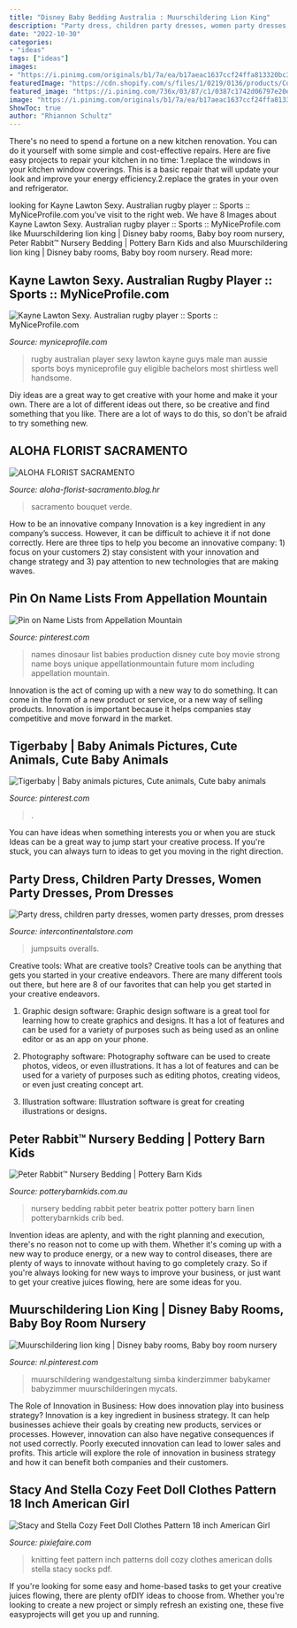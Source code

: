 ```yaml
---
title: "Disney Baby Bedding Australia : Muurschildering Lion King"
description: "Party dress, children party dresses, women party dresses, prom dresses"
date: "2022-10-30"
categories:
- "ideas"
tags: ["ideas"]
images:
- "https://i.pinimg.com/originals/b1/7a/ea/b17aeac1637ccf24ffa813320bc39901.jpg"
featuredImage: "https://cdn.shopify.com/s/files/1/0219/0136/products/CozyFeetCover_grande.jpg?v=1418866214"
featured_image: "https://i.pinimg.com/736x/03/87/c1/0387c1742d06797e20e4a4b86961aad0--list-of-baby-names-future-mom.jpg"
image: "https://i.pinimg.com/originals/b1/7a/ea/b17aeac1637ccf24ffa813320bc39901.jpg"
ShowToc: true
author: "Rhiannon Schultz"
---
```



There's no need to spend a fortune on a new kitchen renovation. You can do it yourself with some simple and cost-effective repairs. Here are five easy projects to repair your kitchen in no time: 1.replace the windows in your kitchen window coverings. This is a basic repair that will update your look and improve your energy efficiency.2.replace the grates in your oven and refrigerator.

	

		
looking for Kayne Lawton Sexy. Australian rugby player :: Sports :: MyNiceProfile.com you've visit to the right web. We have 8 Images about Kayne Lawton Sexy. Australian rugby player :: Sports :: MyNiceProfile.com like Muurschildering lion king | Disney baby rooms, Baby boy room nursery, Peter Rabbit™ Nursery Bedding | Pottery Barn Kids and also Muurschildering lion king | Disney baby rooms, Baby boy room nursery. Read more:
		
    
## Kayne Lawton Sexy. Australian Rugby Player :: Sports :: MyNiceProfile.com

<img loading=lazy src="http://i.myniceprofile.com/1536/153668.jpg" onerror="this.onerror=null;this.src='https://tse4.mm.bing.net/th?id=OIP.0U-zVXM5FIipAY69X7_BDAHaJ3&amp;pid=15.1';" alt="Kayne Lawton Sexy. Australian rugby player :: Sports :: MyNiceProfile.com">

_Source: myniceprofile.com_

>rugby australian player sexy lawton kayne guys male man aussie sports boys myniceprofile guy eligible bachelors most shirtless well handsome. 

	

Diy ideas are a great way to get creative with your home and make it your own. There are a lot of different ideas out there, so be creative and find something that you like. There are a lot of ways to do this, so don't be afraid to try something new.

    
## ALOHA FLORIST SACRAMENTO

<img loading=lazy src="http://bit.ly/pAl5SM" onerror="this.onerror=null;this.src='https://tse3.mm.bing.net/th?id=OIP.lycazRfQW6FxEP2T95zNpQHaE8&amp;pid=15.1';" alt="ALOHA FLORIST SACRAMENTO">

_Source: aloha-florist-sacramento.blog.hr_

>sacramento bouquet verde. 

	

How to be an innovative company
Innovation is a key ingredient in any company’s success. However, it can be difficult to achieve it if not done correctly. Here are three tips to help you become an innovative company: 1) focus on your customers 2) stay consistent with your innovation and change strategy and 3) pay attention to new technologies that are making waves.

    
## Pin On Name Lists From Appellation Mountain

<img loading=lazy src="https://i.pinimg.com/736x/03/87/c1/0387c1742d06797e20e4a4b86961aad0--list-of-baby-names-future-mom.jpg" onerror="this.onerror=null;this.src='https://tse3.mm.bing.net/th?id=OIP.zCEkntgbNKa7D5hF_F-T4gHaLH&amp;pid=15.1';" alt="Pin on Name Lists from Appellation Mountain">

_Source: pinterest.com_

>names dinosaur list babies production disney cute boy movie strong name boys unique appellationmountain future mom including appellation mountain. 

	

Innovation is the act of coming up with a new way to do something. It can come in the form of a new product or service, or a new way of selling products. Innovation is important because it helps companies stay competitive and move forward in the market.

    
## Tigerbaby | Baby Animals Pictures, Cute Animals, Cute Baby Animals

<img loading=lazy src="https://i.pinimg.com/originals/b1/7a/ea/b17aeac1637ccf24ffa813320bc39901.jpg" onerror="this.onerror=null;this.src='https://tse3.mm.bing.net/th?id=OIP.RueXaWZeBQA8a3wAfNcSYwHaLH&amp;pid=15.1';" alt="Tigerbaby | Baby animals pictures, Cute animals, Cute baby animals">

_Source: pinterest.com_

>. 

	

You can have ideas when something interests you or when you are stuck
Ideas can be a great way to jump start your creative process. If you're stuck, you can always turn to ideas to get you moving in the right direction.

    
## Party Dress, Children Party Dresses, Women Party Dresses, Prom Dresses

<img loading=lazy src="https://sc01.alicdn.com/kf/HTB1lzgJgBDH8KJjSszcq6zDTFXaN.jpg" onerror="this.onerror=null;this.src='https://tse1.mm.bing.net/th?id=OIP.LVrCE3cS7yHTZNNCIZhtoQHaHa&amp;pid=15.1';" alt="Party dress, children party dresses, women party dresses, prom dresses">

_Source: intercontinentalstore.com_

>jumpsuits overalls. 

	

Creative tools: What are creative tools?
Creative tools can be anything that gets you started in your creative endeavors. There are many different tools out there, but here are 8 of our favorites that can help you get started in your creative endeavors. 
1. Graphic design software: Graphic design software is a great tool for learning how to create graphics and designs. It has a lot of features and can be used for a variety of purposes such as being used as an online editor or as an app on your phone.

2. Photography software: Photography software can be used to create photos, videos, or even illustrations. It has a lot of features and can be used for a variety of purposes such as editing photos, creating videos, or even just creating concept art.

3. Illustration software: Illustration software is great for creating illustrations or designs.

    
## Peter Rabbit™ Nursery Bedding | Pottery Barn Kids

<img loading=lazy src="http://www.potterybarnkids.com.au/core/media/media.nl?id=15436468&amp;c=3572911&amp;h=9b0eba014dd2d2bd30be&amp;resizeid=7&amp;resizeh=1200&amp;resizew=1200" onerror="this.onerror=null;this.src='https://tse1.mm.bing.net/th?id=OIP.7Zlzj7V-D_LHcMfIW8DBJwHaGi&amp;pid=15.1';" alt="Peter Rabbit™ Nursery Bedding | Pottery Barn Kids">

_Source: potterybarnkids.com.au_

>nursery bedding rabbit peter beatrix potter pottery barn linen potterybarnkids crib bed. 

	

Invention ideas are aplenty, and with the right planning and execution, there's no reason not to come up with them. Whether it's coming up with a new way to produce energy, or a new way to control diseases, there are plenty of ways to innovate without having to go completely crazy. So if you're always looking for new ways to improve your business, or just want to get your creative juices flowing, here are some ideas for you.

    
## Muurschildering Lion King | Disney Baby Rooms, Baby Boy Room Nursery

<img loading=lazy src="https://i.pinimg.com/736x/1e/20/01/1e200106670695a8d7a816fef18ef283.jpg" onerror="this.onerror=null;this.src='https://tse3.mm.bing.net/th?id=OIP.tkkCHDiTdLTPLD4-DLV-gAHaHa&amp;pid=15.1';" alt="Muurschildering lion king | Disney baby rooms, Baby boy room nursery">

_Source: nl.pinterest.com_

>muurschildering wandgestaltung simba kinderzimmer babykamer babyzimmer muurschilderingen mycats. 

	

The Role of Innovation in Business: How does innovation play into business strategy?
Innovation is a key ingredient in business strategy. It can help businesses achieve their goals by creating new products, services or processes. However, innovation can also have negative consequences if not used correctly. Poorly executed innovation can lead to lower sales and profits. This article will explore the role of innovation in business strategy and how it can benefit both companies and their customers.

    
## Stacy And Stella Cozy Feet Doll Clothes Pattern 18 Inch American Girl

<img loading=lazy src="https://cdn.shopify.com/s/files/1/0219/0136/products/CozyFeetCover_grande.jpg?v=1418866214" onerror="this.onerror=null;this.src='https://tse3.mm.bing.net/th?id=OIP.1U1NCak1EMPdDxDUc83pmwAAAA&amp;pid=15.1';" alt="Stacy and Stella Cozy Feet Doll Clothes Pattern 18 inch American Girl">

_Source: pixiefaire.com_

>knitting feet pattern inch patterns doll cozy clothes american dolls stella stacy socks pdf. 

	

If you're looking for some easy and home-based tasks to get your creative juices flowing, there are plenty ofDIY ideas to choose from. Whether you're looking to create a new project or simply refresh an existing one, these five easyprojects will get you up and running.

